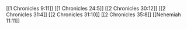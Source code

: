[[1 Chronicles 9:11]]
[[1 Chronicles 24:5]]
[[2 Chronicles 30:12]]
[[2 Chronicles 31:4]]
[[2 Chronicles 31:10]]
[[2 Chronicles 35:8]]
[[Nehemiah 11:11]]
